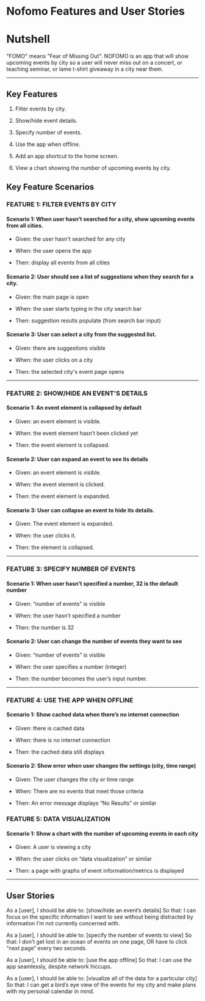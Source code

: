 # Nofomo Features and User Stories

# Nutshell

"FOMO" means "Fear of Missing Out". NOFOMO is an app that will show upcoming events by city so a user will never miss out on a concert, or teaching seminar, or lame t-shirt giveaway in a city near them.

---

## Key Features

1. Filter events by city.

2. Show/hide event details.

3. Specify number of events.

4. Use the app when offline.

5. Add an app shortcut to the home screen.

6. View a chart showing the number of upcoming events by city.

## Key Feature Scenarios

### FEATURE 1: FILTER EVENTS BY CITY

#### Scenario 1: When user hasn’t searched for a city, show upcoming events from all cities.

- Given: the user hasn't searched for any city

- When: the user opens the app

- Then: display all events from all cities

#### Scenario 2: User should see a list of suggestions when they search for a city.

- Given: the main page is open

- When: the user starts typing in the city search bar

- Then: suggestion results populate (from search bar input)

#### Scenario 3: User can select a city from the suggested list.

- Given: there are suggestions visible

- When: the user clicks on a city

- Then: the selected city's event page opens

---

### FEATURE 2: SHOW/HIDE AN EVENT'S DETAILS

#### Scenario 1: An event element is collapsed by default

- Given: an event element is visible.

- When: the event element hasn’t been clicked yet

- Then: the event element is collapsed.

#### Scenario 2: User can expand an event to see its details

- Given: an event element is visible.

- When: the event element is clicked.

- Then: the event element is expanded.

#### Scenario 3: User can collapse an event to hide its details.

- Given: The event element is expanded.

- When: the user clicks it.

- Then: the element is collapsed.

---

### FEATURE 3: SPECIFY NUMBER OF EVENTS

#### Scenario 1: When user hasn’t specified a number, 32 is the default number

- Given: “number of events” is visible

- When: the user hasn’t specified a number

- Then: the number is 32

#### Scenario 2: User can change the number of events they want to see

- Given: “number of events” is visible

- When: the user specifies a number (integer)

- Then: the number becomes the user’s input number.

---

### FEATURE 4: USE THE APP WHEN OFFLINE

#### Scenario 1: Show cached data when there’s no internet connection

- Given: there is cached data

- When: there is no internet connection

- Then: the cached data still displays

#### Scenario 2: Show error when user changes the settings (city, time range)

- Given: The user changes the city or time range

- When: There are no events that meet those criteria

- Then: An error message displays “No Results” or similar

### FEATURE 5: DATA VISUALIZATION

#### Scenario 1: Show a chart with the number of upcoming events in each city

- Given: A user is viewing a city

- When: the user clicks on “data visualization” or similar

- Then: a page with graphs of event information/metrics is displayed

---

## User Stories

As a [user],
I should be able to: [show/hide an event’s details]
So that: I can focus on the specific information I want to see without being distracted by information I’m not currently concerned with.

As a [user],
I should be able to: [specify the number of events to view]
So that: I don’t get lost in an ocean of events on one page, OR have to click “next page” every two seconds.

As a [user],
I should be able to: [use the app offline]
So that: I can use the app seamlessly, despite network hiccups.

As a [user],
I should be able to: [visualize all of the data for a particular city]
So that: I can get a bird’s eye view of the events for my city and make plans with my personal calendar in mind.
